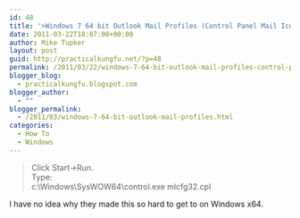 ```yaml
---
id: 48
title: '>Windows 7 64 bit Outlook Mail Profiles (Control Panel Mail Icon)'
date: 2011-03-22T18:07:00+00:00
author: Mike Tupker
layout: post
guid: http://practicalkungfu.net/?p=48
permalink: /2011/03/22/windows-7-64-bit-outlook-mail-profiles-control-panel-mail-icon/
blogger_blog:
  - practicalkungfu.blogspot.com
blogger_author:
  - ""
blogger_permalink:
  - /2011/03/windows-7-64-bit-outlook-mail-profiles.html
categories:
  - How To
  - Windows
---
```

>Click Start->Run.  
Type:  
c:\Windows\SysWOW64\control.exe mlcfg32.cpl

I have no idea why they made this so hard to get to on Windows x64.